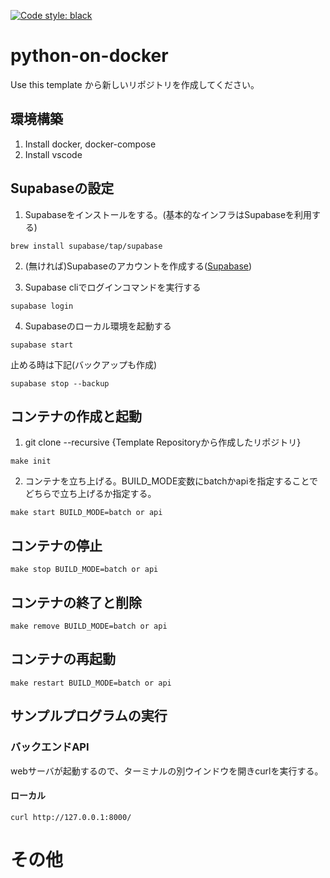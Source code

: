 
[![Code style: black](https://img.shields.io/badge/code%20style-black-000000.svg)](https://github.com/psf/black)
# python-on-docker

Use this template から新しいリポジトリを作成してください。

## 環境構築

1. Install docker, docker-compose
2. Install vscode

## Supabaseの設定

1. Supabaseをインストールをする。(基本的なインフラはSupabaseを利用する)

```
brew install supabase/tap/supabase
```

2. (無ければ)Supabaseのアカウントを作成する([Supabase](https://supabase.com/))

3. Supabase cliでログインコマンドを実行する

```
supabase login
```

4. Supabaseのローカル環境を起動する

```
supabase start
```

止める時は下記(バックアップも作成)

```
supabase stop --backup
```

## コンテナの作成と起動

1. git clone --recursive {Template Repositoryから作成したリポジトリ}

```
make init
```

2. コンテナを立ち上げる。BUILD_MODE変数にbatchかapiを指定することでどちらで立ち上げるか指定する。<br>

```
make start BUILD_MODE=batch or api
```

## コンテナの停止

```
make stop BUILD_MODE=batch or api
```

## コンテナの終了と削除

```
make remove BUILD_MODE=batch or api
```

## コンテナの再起動

```
make restart BUILD_MODE=batch or api
```

## サンプルプログラムの実行

### バックエンドAPI

webサーバが起動するので、ターミナルの別ウインドウを開きcurlを実行する。

#### ローカル

```
curl http://127.0.0.1:8000/
```

# その他
